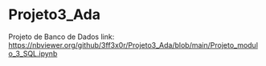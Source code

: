 # Projeto3_Ada
Projeto de Banco de Dados
link: https://nbviewer.org/github/3ff3x0r/Projeto3_Ada/blob/main/Projeto_modulo_3_SQL.ipynb 

